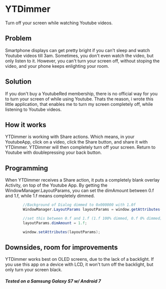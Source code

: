 # YTDimmer
Turn off your screen while watching Youtube videos.

## Problem
Smartphone displays can get pretty bright if you can't sleep and watch Youtube videos till 3am. Sometimes, you don't even watch the video, but only listen to it. However, you can't turn your screen off, without stoping the video, and your phone keeps enlighting your room.

## Solution
If you don't buy a YoutubeRed membership, there is no official way for you to turn your screen of while using Youtube. Thats the reason, i wrote this little application, that enables me to turn my screen completely off, while listening to Youtube videos.

## How it works
YTDimmer is working with Share actions. Which means, in your YoutubeApp, click on a video, click the Share button, and share it with YTDimmer. YTDimmer will then completely turn off your screen. Return to Youtube with doublepressing your back button.

## Programming
When YTDimmer receives a Share action, it puts a completely blank overlay Activity, on top of the Youtube App. By getting the WindowManager.LayoutParams, you can set the dimAmount between 0.f and 1.f, while 1.f means completely dimmed.

```java
        //Background of Dialog dimmed to 0x000000 with 1.0f
        WindowManager.LayoutParams layoutParams = window.getAttributes();

        //set this between 0.f and 1.f (1.f 100% dimmed, 0.f 0% dimmed)
        layoutParams.dimAmount = 1.f;

        window.setAttributes(layoutParams);
```

## Downsides, room for improvements
YTDimmer works best on OLED screens, due to the lack of a backlight. If you use this app on a device with LCD, it won't turn off the backlight, but only turn your screen black.

##### Tested on a Samsung Galaxy S7 w/ Android 7
